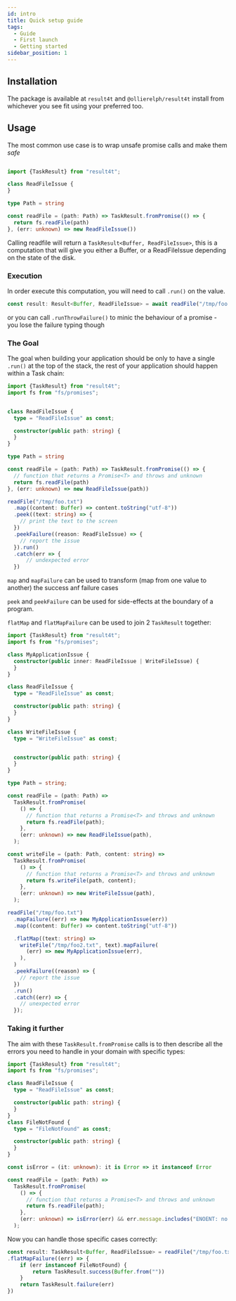 ```yaml
---
id: intro
title: Quick setup guide
tags:
  - Guide
  - First launch
  - Getting started
sidebar_position: 1
---
```


## Installation

The package is available at `result4t` and `@ollierelph/result4t` install from whichever you see fit using your
preferred too.

## Usage

The most common use case is to wrap unsafe promise calls and make them *safe*

```ts

import {TaskResult} from "result4t";

class ReadFileIssue {
}

type Path = string

const readFile = (path: Path) => TaskResult.fromPromise(() => {
  return fs.readFile(path)
}, (err: unknown) => new ReadFileIssue())

```

Calling readfile will return a `TaskResult<Buffer, ReadFileIssue>`, this is a computation that will give you either a
Buffer, or a ReadFileIssue depending on the state of the disk.

### Execution

In order execute this computation, you will need to call `.run()` on the value.

```ts
const result: Result<Buffer, ReadFileIssue> = await readFile("/tmp/foo.txt").run()
```

or you can call `.runThrowFailure()` to minic the behaviour of a promise - you lose the failure typing though

### The Goal

The goal when building your application should be only to have a single `.run()` at the top of the stack, the rest of your application should happen within a Task chain:


```ts
import {TaskResult} from "result4t";
import fs from "fs/promises";


class ReadFileIssue {
  type = "ReadFileIssue" as const;

  constructor(public path: string) {
  }
}

type Path = string

const readFile = (path: Path) => TaskResult.fromPromise(() => {
  // function that returns a Promise<T> and throws and unknown
  return fs.readFile(path)
}, (err: unknown) => new ReadFileIssue(path))

readFile("/tmp/foo.txt")
  .map((content: Buffer) => content.toString("utf-8"))
  .peek((text: string) => {
    // print the text to the screen
  })
  .peekFailure((reason: ReadFileIssue) => {
    // report the issue
  }).run()
  .catch(err => {
      // undexpected error
  })
```

`map` and `mapFailure` can be used to transform (map from one value to another) the success anf failure cases

`peek` and `peekFailure` can be used for side-effects at the boundary of a program.

`flatMap` and `flatMapFailure` can be used to join 2 `TaskResult` together:

```ts
import {TaskResult} from "result4t";
import fs from "fs/promises";

class MyApplicationIssue {
  constructor(public inner: ReadFileIssue | WriteFileIssue) {
  }
}

class ReadFileIssue {
  type = "ReadFileIssue" as const;

  constructor(public path: string) {
  }
}

class WriteFileIssue {
  type = "WriteFileIssue" as const;


  constructor(public path: string) {
  }
}

type Path = string;

const readFile = (path: Path) =>
  TaskResult.fromPromise(
    () => {
      // function that returns a Promise<T> and throws and unknown
      return fs.readFile(path);
    },
    (err: unknown) => new ReadFileIssue(path),
  );

const writeFile = (path: Path, content: string) =>
  TaskResult.fromPromise(
    () => {
      // function that returns a Promise<T> and throws and unknown
      return fs.writeFile(path, content);
    },
    (err: unknown) => new WriteFileIssue(path),
  );

readFile("/tmp/foo.txt")
  .mapFailure((err) => new MyApplicationIssue(err))
  .map((content: Buffer) => content.toString("utf-8"))

  .flatMap((text: string) =>
    writeFile("/tmp/foo2.txt", text).mapFailure(
      (err) => new MyApplicationIssue(err),
    ),
  )
  .peekFailure((reason) => {
    // report the issue
  })
  .run()
  .catch((err) => {
    // unexpected error
  });

```

### Taking it further

The aim with these `TaskResult.fromPromise` calls is to then describe all the errors you need to handle in your domain with specific types:

```ts
import {TaskResult} from "result4t";
import fs from "fs/promises";

class ReadFileIssue {
  type = "ReadFileIssue" as const;

  constructor(public path: string) {
  }
}
class FileNotFound {
  type = "FileNotFound" as const;

  constructor(public path: string) {
  }
}

const isError = (it: unknown): it is Error => it instanceof Error

const readFile = (path: Path) =>
  TaskResult.fromPromise(
    () => {
      // function that returns a Promise<T> and throws and unknown
      return fs.readFile(path);
    },
    (err: unknown) => isError(err) && err.message.includes("ENOENT: no such file or directory") ? new FileNotFound(path) : new ReadFileIssue(path),
  );
```

Now you can handle those specific cases correctly:

```ts
const result: TaskResult<Buffer, ReadFileIssue> = readFile("/tmp/foo.txt")
.flatMapFailure((err) => {
    if (err instanceof FileNotFound) {
        return TaskResult.success(Buffer.from(""))
    }
    return TaskResult.failure(err)
})
```
